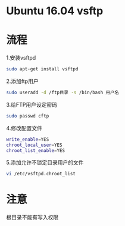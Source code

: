 # Ubuntu 16.04 vsftp
# 流程
1.安装vsftpd
```bash
sudo apt-get install vsftpd
```
2.添加ftp用户
```bash
sudo useradd -d /ftp目录 -s /bin/bash 用户名
```
3.给FTP用户设定密码
```bash
sudo passwd cftp
```
4.修改配置文件
```bash
write_enable=YES
chroot_local_user=YES
chroot_list_enable=YES
```
5.添加允许不锁定目录用户的文件
```bash
vi /etc/vsftpd.chroot_list
```
# 注意
根目录不能有写入权限
